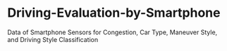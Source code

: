 # Driving-Evaluation-by-Smartphone
Data of Smartphone Sensors for Congestion, Car Type, Maneuver Style, and Driving Style Classification
